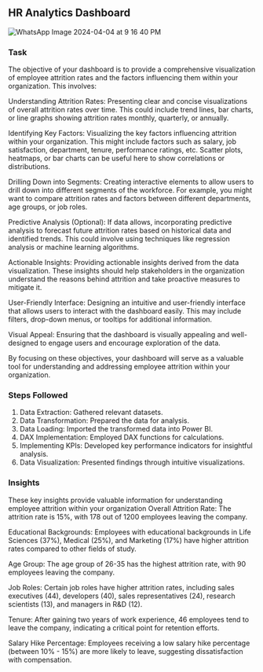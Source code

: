 ## HR Analytics Dashboard

![WhatsApp Image 2024-04-04 at 9 16 40 PM](https://github.com/Anukriti204/HR_Analytics_Dashboard/assets/159823977/70f1c57b-9863-46a7-a77f-1f6954e721d2)


### Task 
The objective of your dashboard is to provide a comprehensive visualization of employee attrition rates and the factors influencing them within your organization. This involves:

Understanding Attrition Rates: Presenting clear and concise visualizations of overall attrition rates over time. This could include trend lines, bar charts, or line graphs showing attrition rates monthly, quarterly, or annually.

Identifying Key Factors: Visualizing the key factors influencing attrition within your organization. This might include factors such as salary, job satisfaction, department, tenure, performance ratings, etc. Scatter plots, heatmaps, or bar charts can be useful here to show correlations or distributions.

Drilling Down into Segments: Creating interactive elements to allow users to drill down into different segments of the workforce. For example, you might want to compare attrition rates and factors between different departments, age groups, or job roles.

Predictive Analysis (Optional): If data allows, incorporating predictive analysis to forecast future attrition rates based on historical data and identified trends. This could involve using techniques like regression analysis or machine learning algorithms.

Actionable Insights: Providing actionable insights derived from the data visualization. These insights should help stakeholders in the organization understand the reasons behind attrition and take proactive measures to mitigate it.

User-Friendly Interface: Designing an intuitive and user-friendly interface that allows users to interact with the dashboard easily. This may include filters, drop-down menus, or tooltips for additional information.

Visual Appeal: Ensuring that the dashboard is visually appealing and well-designed to engage users and encourage exploration of the data.

By focusing on these objectives, your dashboard will serve as a valuable tool for understanding and addressing employee attrition within your organization.

### Steps Followed 
1. Data Extraction: Gathered relevant datasets.
2. Data Transformation: Prepared the data for analysis.
3. Data Loading: Imported the transformed data into Power BI.
4. DAX Implementation: Employed DAX functions for calculations.
5. Implementing KPIs: Developed key performance indicators for insightful analysis.
6. Data Visualization: Presented findings through intuitive visualizations.

### Insights
These key insights provide valuable information for understanding employee attrition within your organization                                                                 Overall Attrition Rate: The attrition rate is 15%, with 178 out of 1200 employees leaving the company.

Educational Backgrounds: Employees with educational backgrounds in Life Sciences (37%), Medical (25%), and Marketing (17%) have higher attrition rates compared to other fields of study.

Age Group: The age group of 26-35 has the highest attrition rate, with 90 employees leaving the company.

Job Roles: Certain job roles have higher attrition rates, including sales executives (44), developers (40), sales representatives (24), research scientists (13), and managers in R&D (12).

Tenure: After gaining two years of work experience, 46 employees tend to leave the company, indicating a critical point for retention efforts.

Salary Hike Percentage: Employees receiving a low salary hike percentage (between 10% - 15%) are more likely to leave, suggesting dissatisfaction with compensation.
